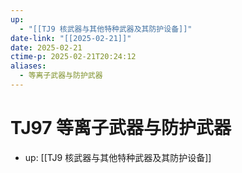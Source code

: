 ```yaml
---
up:
  - "[[TJ9 核武器与其他特种武器及其防护设备]]"
date-link: "[[2025-02-21]]"
date: 2025-02-21
ctime-p: 2025-02-21T20:24:12
aliases:
  - 等离子武器与防护武器
---
```


# TJ97 等离子武器与防护武器

- up: [[TJ9 核武器与其他特种武器及其防护设备]]
